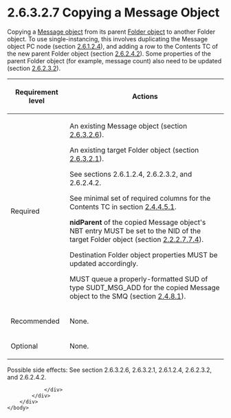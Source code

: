 <html dir="LTR" xmlns:mshelp="http://msdn.microsoft.com/mshelp" xmlns:ddue="http://ddue.schemas.microsoft.com/authoring/2003/5" xmlns:xlink="http://www.w3.org/1999/xlink" xmlns:tool="http://www.microsoft.com/tooltip">
    <head>
        <meta http-equiv="Content-Type" content="text/html; CHARSET=utf-8"></meta>
        <meta name="save" content="history"></meta>
        <title>2.6.3.2.7 Copying a Message Object</title>
        <xml>
            <mshelp:toctitle title="2.6.3.2.7 Copying a Message Object"></mshelp:toctitle>
            <mshelp:rltitle title="[MS-PST]: Copying a Message Object"></mshelp:rltitle>
            <mshelp:keyword index="A" term="f4d3acbb-413d-49b2-a58b-fe152fe0062b"></mshelp:keyword>
            <mshelp:attr name="DCSext.ContentType" value="open specification"></mshelp:attr>
            <mshelp:attr name="AssetID" value="f4d3acbb-413d-49b2-a58b-fe152fe0062b"></mshelp:attr>
            <mshelp:attr name="TopicType" value="kbRef"></mshelp:attr>
            <mshelp:attr name="DCSext.Title" value="[MS-PST]: Copying a Message Object" />
        </xml>
    </head>
    <body>
        <div id="header">
            <h1 class="heading">2.6.3.2.7 Copying a Message Object</h1>
        </div>
        <div id="mainSection">
            <div id="mainBody">
                <div id="allHistory" class="saveHistory"></div>
                <div id="sectionSection0" class="section" name="collapseableSection">
                    

<p>Copying a <a href="08220cc9-69b1-4072-a2e7-2a0ff201d505.htm#gt_b6c15d0c-d992-421d-ba96-99d3b63894cf">Message
object</a> from its parent <a href="08220cc9-69b1-4072-a2e7-2a0ff201d505.htm#gt_0682daa7-c1b8-419b-8a32-6048833d0b72">Folder
object</a> to another Folder object. To use single-instancing, this involves
duplicating the Message object PC node (section <a href="9daacaf8-19b2-44ca-ba66-a6ce17cebbf4.htm">2.6.1.2.4</a>), and adding a
row to the Contents TC of the new parent Folder object (section <a href="1a94f596-d840-4f66-824e-af1024fb6944.htm">2.6.2.4.2</a>). Some
properties of the parent Folder object (for example, message count) also need
to be updated (section <a href="06096284-9b6a-41ea-8bf2-6615bee0752e.htm">2.6.2.3.2</a>).</p>

<table>
 <thead>
  <tr>
   <th>
   <p>Requirement level</p>
   </th>
   <th>
   <p><b><span>Actions</span></b></p>
   </th>
  </tr>
 </thead>
 <tr>
  <td>
  <p>Required</p>
  </td>
  <td>
  <p>An existing Message object (section <a href="eaab9353-53fe-448f-a32f-d45afd3c4b5d.htm">2.6.3.2.6</a>).</p>
  <p>An existing target Folder object (section <a href="a5c8bcf8-706d-4db2-afc4-1f5cb239dc63.htm">2.6.3.2.1</a>).</p>
  <p>See sections 2.6.1.2.4, 2.6.2.3.2, and 2.6.2.4.2.</p>
  <p>See minimal set of required columns for the Contents
  TC in section <a href="f58e1ea9-b592-408d-b89e-53fd4cd6024b.htm">2.4.4.5.1</a>.</p>
  <p><b>nidParent</b> of the copied Message object's NBT
  entry MUST be set to the NID of the target Folder object (section <a href="28fb2116-0998-4485-9844-9711b95603ba.htm">2.2.2.7.7.4</a>).</p>
  <p>Destination Folder object properties MUST be updated
  accordingly.</p>
  <p>MUST queue a properly-formatted SUD of type
  SUDT_MSG_ADD for the copied Message object to the SMQ (section <a href="feced5b5-714b-47e1-8ca0-a8aae53c2fe4.htm">2.4.8.1</a>).</p>
  </td>
 </tr>
 <tr>
  <td>
  <p>Recommended</p>
  </td>
  <td>
  <p>None.</p>
  </td>
 </tr>
 <tr>
  <td>
  <p>Optional</p>
  </td>
  <td>
  <p>None.</p>
  </td>
 </tr>
</table>

<p>Possible side effects: See section 2.6.3.2.6, 2.6.3.2.1,
2.6.1.2.4, 2.6.2.3.2, and 2.6.2.4.2.</p>


                </div>
            </div>
        </div>
    </body>
</html>